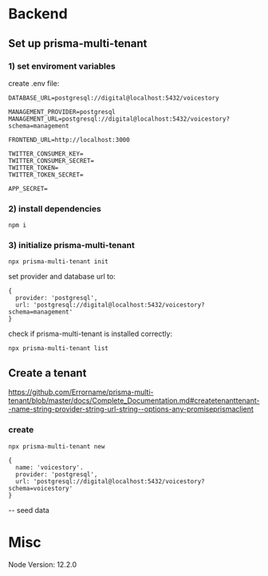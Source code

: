 # Backend

## Set up prisma-multi-tenant

### 1) set enviroment variables

create .env file:
```
DATABASE_URL=postgresql://digital@localhost:5432/voicestory

MANAGEMENT_PROVIDER=postgresql
MANAGEMENT_URL=postgresql://digital@localhost:5432/voicestory?schema=management

FRONTEND_URL=http://localhost:3000

TWITTER_CONSUMER_KEY=
TWITTER_CONSUMER_SECRET=
TWITTER_TOKEN=
TWITTER_TOKEN_SECRET=

APP_SECRET=
```

### 2) install dependencies

```
npm i
```

### 3) initialize prisma-multi-tenant

```
npx prisma-multi-tenant init
```
set provider and database url to:
```
{
  provider: 'postgresql',
  url: 'postgresql://digital@localhost:5432/voicestory?schema=management'
}
```


check if prisma-multi-tenant is installed correctly:
```
npx prisma-multi-tenant list
```

## Create a tenant

https://github.com/Errorname/prisma-multi-tenant/blob/master/docs/Complete_Documentation.md#createtenanttenant--name-string-provider-string-url-string--options-any-promiseprismaclient

### create

```
npx prisma-multi-tenant new
```
```
{
  name: 'voicestory'.
  provider: 'postgresql',
  url: 'postgresql://digital@localhost:5432/voicestory?schema=voicestory'
}
```

-- seed data


# Misc
Node Version: 12.2.0
